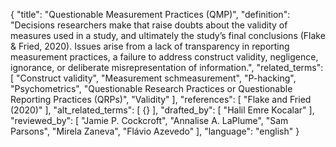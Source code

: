 {
  "title": "Questionable Measurement Practices (QMP)",
  "definition": "Decisions researchers make that raise doubts about the validity of measures used in a study, and ultimately the study’s final conclusions (Flake & Fried, 2020). Issues arise from a lack of transparency in reporting measurement practices, a failure to address construct validity, negligence, ignorance, or deliberate misrepresentation of information.",
  "related_terms": [
    "Construct validity",
    "Measurement schmeasurement",
    "P-hacking",
    "Psychometrics",
    "Questionable Research Practices or Questionable Reporting Practices (QRPs)",
    "Validity"
  ],
  "references": [
    "Flake and Fried (2020)"
  ],
  "alt_related_terms": [
    {}
  ],
  "drafted_by": [
    "Halil Emre Kocalar"
  ],
  "reviewed_by": [
    "Jamie P. Cockcroft",
    "Annalise A. LaPlume",
    "Sam Parsons",
    "Mirela Zaneva",
    "Flávio Azevedo"
  ],
  "language": "english"
}
